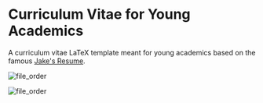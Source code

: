 # Curriculum Vitae for Young Academics
A curriculum vitae LaTeX template meant for young academics based on the famous [Jake's Resume](https://github.com/jakegut/resume).

![file_order](https://github.com/Fran-bot0/Curriculum-Vitae-for-Young-Academics/blob/main/CV/CV_page1.png)

![file_order](https://github.com/Fran-bot0/Curriculum-Vitae-for-Young-Academics/blob/main/CV/CV_page2.png)
